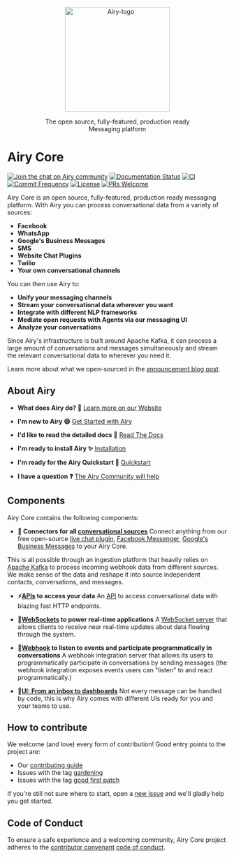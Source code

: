 <p align="center">
  <img src="https://global-uploads.webflow.com/5e9d5014fb5d85233d05fa23/5ea6ab4327484b79bdb4cea4_airy_primary_rgb.svg" alt="Airy-logo" width="240">


  <div align="center">The open source, fully-featured, production ready</div>
  <div align="center">Messaging platform</div>
</p>



# Airy Core

[![Join the chat on Airy community](https://img.shields.io/badge/forum-join%20discussions-brightgreen.svg)](https://airy.co/community/?utm_source=badge&utm_medium=badge&utm_campaign=pr-badge&utm_content=badge)
[![Documentation Status](https://img.shields.io/badge/docs-stable-brightgreen.svg)](https://docs.airy.co/)
[![CI](https://github.com/airyhq/airy/workflows/CI/badge.svg)](https://github.com/airyhq/airy/actions?query=workflow%3ACI)
[![Commit Frequency](https://img.shields.io/github/commit-activity/m/airyhq/airy)](https://github.com/airyhq/airy/pulse)
[![License](https://img.shields.io/github/license/airyhq/airy)](https://github.com/airyhq/airy/blob/develop/LICENSE)
[![PRs Welcome](https://img.shields.io/badge/PRs-welcome-brightgreen.svg?style=flat-square)](https://github.com/airyhq/airy/projects)


Airy Core is an open source, fully-featured, production ready
messaging platform.
With Airy you can process conversational data from a variety of sources:

 - **Facebook**
 - **WhatsApp**
 - **Google's Business Messages**
 - **SMS**
 - **Website Chat Plugins**
 - **Twilio**
 - **Your own conversational channels**

You can then use Airy to:

 - **Unify your messaging channels**
 - **Stream your conversational data wherever you want**
 - **Integrate with different NLP frameworks**
 - **Mediate open requests with Agents via our messaging UI**
 - **Analyze your conversations**

Since Airy's infrastructure is built around Apache Kafka, it can process a
large amount of conversations and messages simultaneously and stream the
relevant conversational data to wherever you need it.

Learn more about what we open-sourced in the
[announcement blog post](https://airy.co/blog/what-we-open-sourced).

## About Airy

- **What does Airy do? 🚀**
  [Learn more on our Website](https://airy.co/developers)

- **I'm new to Airy 😄**
  [Get Started with Airy](https://docs.airy.co/)

- **I'd like to read the detailed docs 📖**
  [Read The Docs](https://airy.co/docs/core/)

- **I'm ready to install Airy ✨**
  [Installation](https://airy.co/docs/core/getting-started/installation)

- **I'm ready for the Airy Quickstart 🚀**
  [Quickstart](https://airy.co/docs/core/getting-started/quickstart)

- **I have a question ❓**
  [The Airy Community will help](https://airy.co/community)


## Components

Airy Core contains the following components:

- **💬 Connectors for all [conversational sources](https://airy.co/docs/core/sources/introduction)**
Connect anything from our free open-source [live chat plugin](https://airy.co/docs/core/sources/chat-plugin), [Facebook Messenger](https://airy.co/docs/core/sources/facebook), [Google's Business Messages](https://airy.co/docs/core/sources/google) to your Airy Core. 

This is all possible through an ingestion platform that heavily relies on [Apache Kafka](https://kafka.apache.org) to process incoming webhook data from different sources. We make sense of the data and reshape it into source independent contacts, conversations, and messages.

- **⚡[APIs](https://airy.co/docs/core/api/introduction) to access your data**
An [API](https://airy.co/docs/core/api/introduction) to access conversational data with blazing fast HTTP endpoints.

- **🔌[WebSockets](https://airy.co/docs/core/api/websocket) to power real-time applications**
A [WebSocket server](https://airy.co/docs/core/api/websocket) that allows clients to receive near real-time updates about data flowing through the system.

- **🎣[Webhook](https://airy.co/docs/core/api/webhook) to listen to events and participate programmatically in conversations**
A webhook integration server that allows its users to programmatically participate in conversations by sending messages (the webhook integration exposes events users can "listen" to and react programmatically.)

- **💎[UI: From an inbox to dashboards](https://airy.co/docs/core/apps/ui/introduction)**
Not every message can be handled by code, this is why Airy comes with different UIs ready for you and your teams to use.


## How to contribute

We welcome (and love) every form of contribution! Good entry points to the
project are:

- Our [contributing guide](/docs/docs/guides/contributing.md)
- Issues with the tag
  [gardening](https://github.com/airyhq/airy/issues?q=is%3Aissue+is%3Aopen+label%3Agardening)
- Issues with the tag [good first
  patch](https://github.com/airyhq/airy/issues?q=is%3Aissue+is%3Aopen+label%3A%22good+first+patch%22)

If you're still not sure where to start, open a [new
issue](https://github.com/airyhq/airy/issues/new) and we'll gladly help you get
started.

## Code of Conduct

To ensure a safe experience and a welcoming community, Airy Core
project adheres to the [contributor
convenant](https://www.contributor-covenant.org/) [code of
conduct](/code_of_conduct.md).
